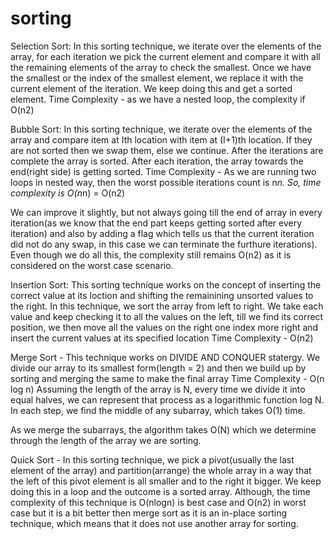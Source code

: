 # sorting

Selection Sort: In this sorting technique, we  iterate over the elements of the array, for each iteration we pick the current element and compare it with all the remaining elements of the array to check the smallest. Once we have the smallest or the index of the smallest element, we replace it with the current element of the iteration. We keep doing this and get a sorted element.
Time Complexity - as we have a nested loop, the complexity if O(n2)



Bubble Sort: In this sorting technique, we iterate over the elements of the array and compare item at Ith location with item at (I+1)th location. If they are not sorted then we swap them, else we continue. After the iterations are complete the array is sorted.
After each iteration, the array towards the end(right side) is getting sorted.
Time Complexity - As we are running two loops in nested way, then the worst possible iterations count is n*n.
So, time complexity is O(n*n) = O(n2)

We can improve it slightly, but not always going till the end of array in every iteration(as we know that the end part keeps getting sorted after every iteration) and also by adding a flag which tells us that the current iteration did not do any swap, in this case we can terminate the furthure iterations). Even though we do all this, the complexity still remains O(n2) as it is considered on the worst case scenario.


Insertion Sort: This sorting technique works on the concept of inserting the correct value at its loction and shifting the remainining unsorted values to the right. In this technique, we sort the array from left to right. We take each value and keep checking it to all the values on the left, till we find its correct position, we then move all the values on the right one index more right and insert the current values at its specified location
Time Complexity - O(n2)


Merge Sort - This technique works on DIVIDE AND CONQUER statergy. We divide our array to its smallest form(length = 2) and then we build up by sorting and merging the same to make the final array
Time Complexity - O(n log n)
Assuming the length of the array is N, every time we divide it into equal halves, we can represent that process as a logarithmic function log N. In each step, we find the middle of any subarray, which takes O(1) time. 

As we merge the subarrays, the algorithm takes O(N) which we determine through the length of the array we are sorting.


Quick Sort - In this sorting technique, we pick a pivot(usually the last element of the array) and partition(arrange) the whole array in a way that the left of this pivot element is all smaller and to the right it bigger. We keep doing this in a loop and the outcome is a sorted array.
Although, the time complexity of this technique is O(nlogn) is best case and O(n2) in worst case but it is a bit better then merge sort as it is an in-place sorting technique, which means that it does not use another array for sorting.